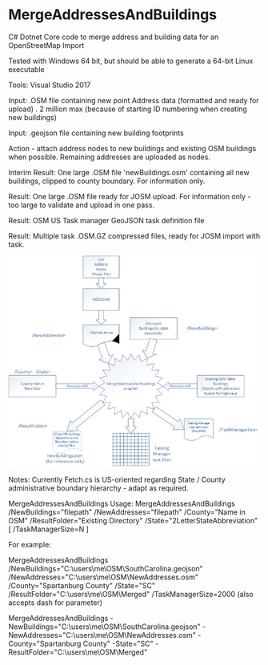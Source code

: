 
# MergeAddressesAndBuildings
C# Dotnet Core code to merge address and building data for an OpenStreetMap Import

Tested with Windows 64 bit, but should be able to generate a 64-bit Linux executable

Tools: Visual Studio 2017

Input: .OSM file containing new point Address data (formatted and ready for upload) . 2 million max (because of starting ID numbering when creating new buildings)

Input: .geojson file containing new building footprints

Action - attach address nodes to new buildings and existing OSM buildings when possible.  Remaining
addresses are uploaded as nodes.

Interim Result: One large .OSM file 'newBuildings.osm' containing all new buildings, clipped to county boundary.   For information only.

Result: One large .OSM file ready for JOSM upload.   For information only - too large to validate and upload in one pass.

Result: OSM US Task manager GeoJSON task definition file

Result: Multiple task .OSM.GZ compressed files, ready for JOSM import with task.

![Block Diagram](https://raw.githubusercontent.com/OpenStreetMapSC/MergeAddressesAndBuildings/master/Doc/ProgramFlow.jpg)


Notes:
  Currently Fetch.cs is US-oriented regarding State / County administrative boundary hierarchy  - adapt as required.

MergeAddressesAndBuildings Usage:
  MergeAddressesAndBuildings /NewBuildings="filepath" /NewAddresses="filepath" /County="Name in OSM" /ResultFolder="Existing Directory" /State="2LetterStateAbbreviation" [ /TaskManagerSize=N ]

  For example:

  MergeAddressesAndBuildings  /NewBuildings="C:\users\me\OSM\SouthCarolina.geojson" /NewAddresses="C:\users\me\OSM\NewAddresses.osm" /County="Spartanburg County" /State="SC" /ResultFolder="C:\users\me\OSM\Merged" /TaskManagerSize=2000
(also accepts dash for parameter)

  MergeAddressesAndBuildings  -NewBuildings="C:\users\me\OSM\SouthCarolina.geojson" -NewAddresses="C:\users\me\OSM\NewAddresses.osm" -County="Spartanburg County" -State="SC" -ResultFolder="C:\users\me\OSM\Merged"

